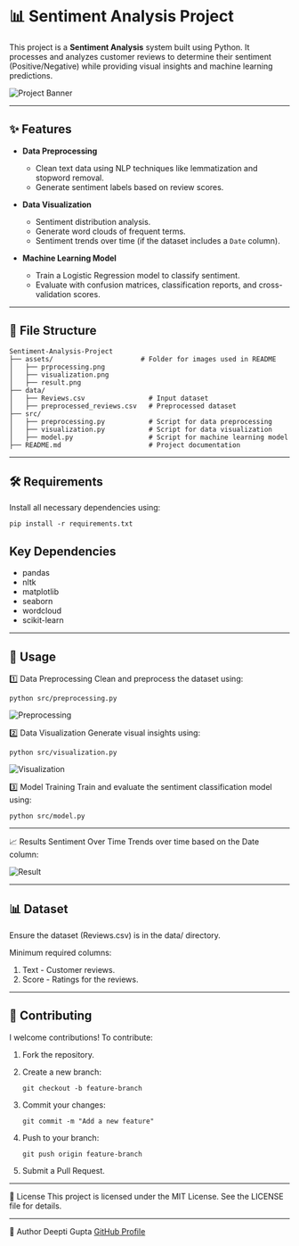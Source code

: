 # 📊 Sentiment Analysis Project  
This project is a **Sentiment Analysis** system built using Python. It processes and analyzes customer reviews to determine their sentiment (Positive/Negative) while providing visual insights and machine learning predictions.  

![Project Banner](https://i2.wp.com/thecleverprogrammer.com/wp-content/uploads/2020/06/Untitled-62.png?fit=580%2C326&ssl=1)

---

## ✨ Features  

- **Data Preprocessing**  
  - Clean text data using NLP techniques like lemmatization and stopword removal.  
  - Generate sentiment labels based on review scores.  

- **Data Visualization**  
  - Sentiment distribution analysis.  
  - Generate word clouds of frequent terms.  
  - Sentiment trends over time (if the dataset includes a `Date` column).  

- **Machine Learning Model**  
  - Train a Logistic Regression model to classify sentiment.  
  - Evaluate with confusion matrices, classification reports, and cross-validation scores.  

---

## 📂 File Structure  

```
Sentiment-Analysis-Project
├── assets/                      # Folder for images used in README  
│   ├── prprocessing.png  
│   ├── visualization.png  
│   ├── result.png  
├── data/  
│   ├── Reviews.csv                # Input dataset  
│   ├── preprocessed_reviews.csv   # Preprocessed dataset  
├── src/  
│   ├── preprocessing.py           # Script for data preprocessing  
│   ├── visualization.py           # Script for data visualization  
│   ├── model.py                   # Script for machine learning model  
├── README.md                      # Project documentation  
```

---

## 🛠️ Requirements
Install all necessary dependencies using:
```
pip install -r requirements.txt
```

## Key Dependencies
- pandas
- nltk
- matplotlib
- seaborn
- wordcloud
- scikit-learn

---

## 🚀 Usage

1️⃣ Data Preprocessing
Clean and preprocess the dataset using:
```
python src/preprocessing.py
```

![Preprocessing]()

2️⃣ Data Visualization
Generate visual insights using:
```
python src/visualization.py
```

![Visualization]()

3️⃣ Model Training
Train and evaluate the sentiment classification model using:
```
python src/model.py
```

---

📈 Results
Sentiment Over Time
Trends over time based on the Date column:

![Result]()

---

## 📊 Dataset
Ensure the dataset (Reviews.csv) is in the data/ directory.

Minimum required columns:
1) Text - Customer reviews.
2) Score - Ratings for the reviews.

---

## 🤝 Contributing
I welcome contributions! To contribute:

1) Fork the repository.
   
2) Create a new branch:
   ```
   git checkout -b feature-branch
   ```
   
3) Commit your changes:
   ```
   git commit -m "Add a new feature"
   ```
   
4) Push to your branch:
   ```
   git push origin feature-branch
   ```
   
5) Submit a Pull Request.

---

📜 License
This project is licensed under the MIT License. See the LICENSE file for details.

---

👤 Author
Deepti Gupta
[GitHub Profile](https://github.com/Deeptig9138)
